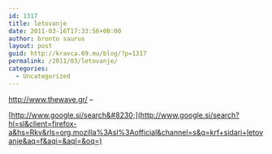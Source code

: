 ```yaml
---
id: 1317
title: letovanje
date: 2011-03-16T17:33:56+00:00
author: bronto saurus
layout: post
guid: http://kravca.69.mu/blog/?p=1317
permalink: /2011/03/letovanje/
categories:
  - Uncategorized
---
```

<http://www.thewave.gr/> &#8211;
  
[http://www.google.si/search&#8230;](http://www.google.si/search?hl=sl&client=firefox-a&hs=Rkv&rls=org.mozilla%3Asl%3Aofficial&channel=s&q=krf+sidari+letovanje&aq=f&aqi=&aql=&oq=)